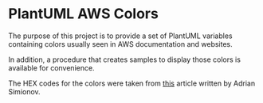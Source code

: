 # PlantUML AWS Colors

The purpose of this project is to provide
a set of PlantUML variables containing
colors usually seen in AWS documentation
and websites.  

In addition, a procedure that creates
samples to display those colors is available
for convenience.  

The HEX codes for the colors were taken from
[this][aws-color-palette-article] article written
by Adrian Simionov.


[aws-color-palette-article]: https://adrian.simionov.io/aws/2020/04/24/aws-color-palette.html
